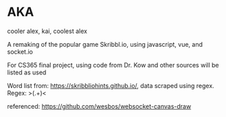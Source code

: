 # AKA
cooler alex, kai, coolest alex

A remaking of the popular game Skribbl.io, using javascript, vue, and socket.io

For CS365 final project, using code from Dr. Kow and other sources will be listed as used

Word list from: https://skribbliohints.github.io/, data scraped using regex. Regex: >(.+)<

referenced: https://github.com/wesbos/websocket-canvas-draw
